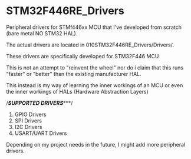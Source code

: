# STM32F446RE_Drivers
Peripheral drivers for STMf446xx MCU that I've developed from scratch (bare metal NO STM32 HAL).
 
The actual drivers are located in 010STM32F446RE_Drivers/Drivers/.

These drivers are specifically developed for STM32F446 MCU

This is not an attempt to "reinvent the wheel" nor do i claim that this runs "faster" or "better" than the existing manufacturer HAL. 

This instead is my way of learning the inner workings of an MCU or even the inner workings of HALs (Hardware Abstraction Layers)

/*********SUPPORTED DRIVERS************/
1. GPIO Drivers 
2. SPI Drivers
3. I2C Drivers
4. USART/UART Drivers


Depending on my project needs in the future, I might add more peripheral drivers. 
